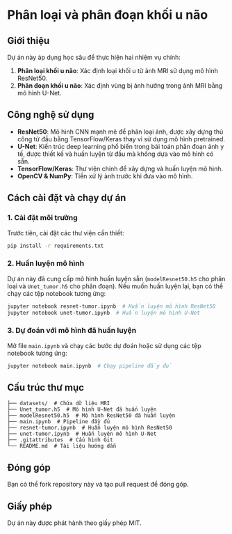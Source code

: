 # Phân loại và phân đoạn khối u não

## Giới thiệu
Dự án này áp dụng học sâu để thực hiện hai nhiệm vụ chính:
1. **Phân loại khối u não**: Xác định loại khối u từ ảnh MRI sử dụng mô hình ResNet50.
2. **Phân đoạn khối u não**: Xác định vùng bị ảnh hưởng trong ảnh MRI bằng mô hình U-Net.

## Công nghệ sử dụng
- **ResNet50**: Mô hình CNN mạnh mẽ để phân loại ảnh, được xây dựng thủ công từ đầu bằng TensorFlow/Keras thay vì sử dụng mô hình pretrained.
- **U-Net**: Kiến trúc deep learning phổ biến trong bài toán phân đoạn ảnh y tế, được thiết kế và huấn luyện từ đầu mà không dựa vào mô hình có sẵn.
- **TensorFlow/Keras**: Thư viện chính để xây dựng và huấn luyện mô hình.
- **OpenCV & NumPy**: Tiền xử lý ảnh trước khi đưa vào mô hình.

## Cách cài đặt và chạy dự án

### 1. Cài đặt môi trường
Trước tiên, cài đặt các thư viện cần thiết:
```bash
pip install -r requirements.txt
```

### 2. Huấn luyện mô hình
Dự án này đã cung cấp mô hình huấn luyện sẵn (`modelResnet50.h5` cho phân loại và `Unet_tumor.h5` cho phân đoạn). Nếu muốn huấn luyện lại, bạn có thể chạy các tệp notebook tương ứng:
```bash
jupyter notebook resnet-tumor.ipynb  # Huấn luyện mô hình ResNet50
jupyter notebook unet-tumor.ipynb  # Huấn luyện mô hình U-Net
```

### 3. Dự đoán với mô hình đã huấn luyện
Mở file `main.ipynb` và chạy các bước dự đoán hoặc sử dụng các tệp notebook tương ứng:
```bash
jupyter notebook main.ipynb  # Chạy pipeline đầy đủ
```

## Cấu trúc thư mục
```
├── datasets/  # Chứa dữ liệu MRI
├── Unet_tumor.h5  # Mô hình U-Net đã huấn luyện
├── modelResnet50.h5  # Mô hình ResNet50 đã huấn luyện
├── main.ipynb  # Pipeline đầy đủ
├── resnet-tumor.ipynb  # Huấn luyện mô hình ResNet50
├── unet-tumor.ipynb  # Huấn luyện mô hình U-Net
├── .gitattributes  # Cấu hình Git
└── README.md  # Tài liệu hướng dẫn
```

## Đóng góp
Bạn có thể fork repository này và tạo pull request để đóng góp.

## Giấy phép
Dự án này được phát hành theo giấy phép MIT.
